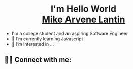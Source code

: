 <h1 align = "center">
    I'm Hello World <br>
    <a href="#">Mike Arvene Lantin</a>
</h1>

- I'm a college student and an aspiring Software Engineer
- 🌱 I’m currently learning Javascript
- 👀 I’m interested in ...

## 🙋‍♂️ Connect with me:

<p align = "center">
    <a href="https://www.facebook.com/arvene241/" target="blank"><span class= "uil uil-facebook-f" alt="profile"></span></a>
    <a hre="https://www.instagram.com/mkearvene/"><span class="uil uil-instagram" alt="profile"></span></a>
    <a hre="https://twitter.com/arvenelantin"><span class="uil uil-twitter" alt="profile"></span></a>
</p>

<!---
arvene241/arvene241 is a ✨ special ✨ repository because its `README.md` (this file) appears on your GitHub profile.
You can click the Preview link to take a look at your changes.
--->
